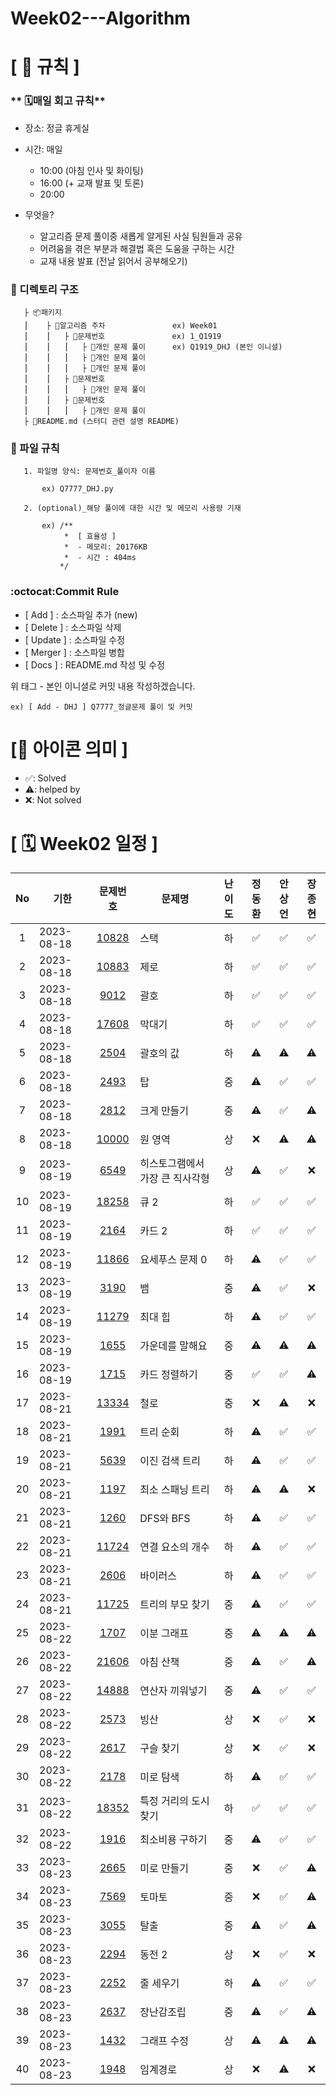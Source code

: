 # Week02---Algorithm

# **[ 🚫 규칙 ]**

### ** 🗓매일 회고 규칙**
- 장소: 정글 휴게실
- 시간: 매일
    - 10:00  (아침 인사 및 화이팅)
    - 16:00  (+ 교재 발표 및 토론)
    - 20:00  
    
- 무엇을?
    - 알고리즘 문제 풀이중 새롭게 알게된 사실 팀원들과 공유
    - 어려움을 겪은 부분과 해결법 혹은 도움을 구하는 시간
    - 교재 내용 발표 (전날 읽어서 공부해오기)

### **📌 디렉토리 구조**

       ├ 📦패키지
       ⎮    ├ 📁알고리즘 주차               ex) Week01
       ⎮    ⎮   ├ 📁문제번호               ex) 1_Q1919
       ⎮    ⎮   ⎮   ├︎ 📃개인 문제 풀이      ex) Q1919_DHJ (본인 이니셜)
       ⎮    ⎮   ⎮   ├︎ 📃개인 문제 풀이
       ⎮    ⎮   ⎮   ├ 📃개인 문제 풀이
       ⎮    ⎮   ├ 📁문제번호  
       ⎮    ⎮   ⎮   ├︎ 📃개인 문제 풀이
       ⎮    ⎮   ├ 📁문제번호
       ⎮    ⎮   ⎮   ├ 📃개인 문제 풀이
       ├ 📝README.md (스터디 관련 설명 README)


### **📌 파일 규칙**

       1. 파일명 양식: 문제번호_풀이자 이름
   
           ex) Q7777_DHJ.py

       2. (optional)_해당 풀이에 대한 시간 및 메모리 사용량 기재
           
           ex) /**
                *  [ 효율성 ]
                *  - 메모리: 20176KB
                *  - 시간 : 404ms
               */

### **:octocat:Commit Rule** ###
- [ Add ]    : 소스파일 추가 (new)
- [ Delete ] : 소스파일 삭제
- [ Update ] : 소스파일 수정
- [ Merger ] : 소스파일 병합
- [ Docs ]   : README.md 작성 및 수정

위 태그 - 본인 이니셜로 커밋 내용 작성하겠습니다.

    ex) [ Add - DHJ ] Q7777_정글문제 풀이 및 커밋

# **[📌 아이콘 의미 ]**
- ✅: Solved
- ⚠️: helped by
- ❌: Not solved

# **[ 🗓 Week02 일정 ]**

|No|기한|문제번호|문제명|난이도|정동환|안상언|장종현
|:-:|------|:-----:|-------|:-----:|:-----:|:-----:|:-----:|
|1|2023-08-18|[10828](https://www.acmicpc.net/problem/10828)|스택|하|✅|✅|✅|
|2|2023-08-18|[10883](https://www.acmicpc.net/problem/10883)|제로|하|✅|✅|✅|
|3|2023-08-18|[9012](https://www.acmicpc.net/problem/9012)|괄호|하|✅|✅|✅|
|4|2023-08-18|[17608](https://www.acmicpc.net/problem/17608)|막대기|하|✅|✅|✅|
|5|2023-08-18|[2504](https://www.acmicpc.net/problem/2504)|괄호의 값|하|⚠️|⚠️|⚠️|
|6|2023-08-18|[2493](https://www.acmicpc.net/problem/2493)|탑|중|⚠️|✅|✅|
|7|2023-08-18|[2812](https://www.acmicpc.net/problem/2812)|크게 만들기|중|⚠️|✅|⚠️|
|8|2023-08-18|[10000](https://www.acmicpc.net/problem/10000)|원 영역|상|❌|⚠️|⚠️|
|9|2023-08-19|[6549](https://www.acmicpc.net/problem/6549)|히스토그램에서 가장 큰 직사각형|상|⚠️|✅|❌|
|10|2023-08-19|[18258](https://www.acmicpc.net/problem/18258)|큐 2|하|✅|✅|✅|
|11|2023-08-19|[2164](https://www.acmicpc.net/problem/2164)|카드 2|하|✅|✅|✅|
|12|2023-08-19|[11866](https://www.acmicpc.net/problem/11866)|요세푸스 문제 0|하|⚠️|✅|✅|
|13|2023-08-19|[3190](https://www.acmicpc.net/problem/3190)|뱀|중|⚠️|✅|❌|
|14|2023-08-19|[11279](https://www.acmicpc.net/problem/11279)|최대 힙|하|⚠️|✅|✅|
|15|2023-08-19|[1655](https://www.acmicpc.net/problem/1655)|가운데를 말해요|중|⚠️|⚠️|⚠️|
|16|2023-08-19|[1715](https://www.acmicpc.net/problem/1715)|카드 정렬하기|중|✅|✅|⚠️|
|17|2023-08-21|[13334](https://www.acmicpc.net/problem/13334)|철로|중|❌|⚠️|❌|
|18|2023-08-21|[1991](https://www.acmicpc.net/problem/1991)|트리 순회|하|⚠️|✅|✅|
|19|2023-08-21|[5639](https://www.acmicpc.net/problem/5639)|이진 검색 트리|하|⚠️|✅|✅|
|20|2023-08-21|[1197](https://www.acmicpc.net/problem/1197)|최소 스패닝 트리|하|⚠️|⚠️|❌|
|21|2023-08-21|[1260](https://www.acmicpc.net/problem/1260)|DFS와 BFS|하|⚠️|✅|✅|
|22|2023-08-21|[11724](https://www.acmicpc.net/problem/11724)|연결 요소의 개수|하|⚠️|✅|✅|
|23|2023-08-21|[2606](https://www.acmicpc.net/problem/2606)|바이러스|하|⚠️|✅|✅|
|24|2023-08-21|[11725](https://www.acmicpc.net/problem/11725)|트리의 부모 찾기|중|⚠️|✅|✅|
|25|2023-08-22|[1707](https://www.acmicpc.net/problem/1707)|이분 그래프|중|⚠️|⚠️|⚠️|
|26|2023-08-22|[21606](https://www.acmicpc.net/problem/21606)|아침 산책|중|⚠️|✅|⚠️|
|27|2023-08-22|[14888](https://www.acmicpc.net/problem/14888)|연산자 끼워넣기|중|⚠️|✅|✅|
|28|2023-08-22|[2573](https://www.acmicpc.net/problem/2573)|빙산|상|❌|✅|❌|
|29|2023-08-22|[2617](https://www.acmicpc.net/problem/2617)|구슬 찾기|상|❌|✅|❌|
|30|2023-08-22|[2178](https://www.acmicpc.net/problem/2178)|미로 탐색|하|⚠️|✅|✅|
|31|2023-08-22|[18352](https://www.acmicpc.net/problem/18352)|특정 거리의 도시 찾기|하|✅|✅|✅|
|32|2023-08-22|[1916](https://www.acmicpc.net/problem/1916)|최소비용 구하기|중|⚠️|✅|✅|
|33|2023-08-23|[2665](https://www.acmicpc.net/problem/2665)|미로 만들기|중|❌|✅|⚠️|
|34|2023-08-23|[7569](https://www.acmicpc.net/problem/7569)|토마토|중|❌|✅|⚠️|
|35|2023-08-23|[3055](https://www.acmicpc.net/problem/3055)|탈출|중|⚠️|✅|⚠️|
|36|2023-08-23|[2294](https://www.acmicpc.net/problem/2294)|동전 2|상|❌|✅|❌|
|37|2023-08-23|[2252](https://www.acmicpc.net/problem/2252)|줄 세우기|하|⚠️|✅|✅|
|38|2023-08-23|[2637](https://www.acmicpc.net/problem/2637)|장난감조립|중|⚠️|✅|⚠️|
|39|2023-08-23|[1432](https://www.acmicpc.net/problem/1432)|그래프 수정|상|⚠️|⚠️|⚠️|
|40|2023-08-23|[1948](https://www.acmicpc.net/problem/1948)|임계경로|상|❌|⚠️|❌|

